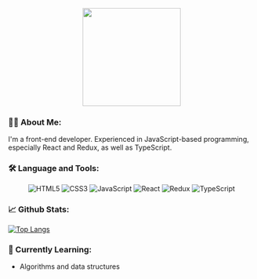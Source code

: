<div align="center">
  <img src="https://media0.giphy.com/media/2zeji2UedvZzvIZ45N/giphy.gif" width="200"/>
</div>

### :raising_hand_man: About Me:

I'm a front-end developer. Experienced in JavaScript-based programming, especially React and Redux, as well as TypeScript.

### :hammer_and_wrench: Language and Tools:

<div align="center">
  <img src="https://img.shields.io/badge/HTML5-E34F26?style=for-the-badge&logo=html5&logoColor=white" alt="HTML5" />
  <img src="https://img.shields.io/badge/CSS3-1572B6?style=for-the-badge&logo=css3&logoColor=white" alt="CSS3" />
  <img src="https://img.shields.io/badge/JavaScript-F7DF1E?style=for-the-badge&logo=javascript&logoColor=black" alt="JavaScript" />
  <img src="https://img.shields.io/badge/React-61DAFB?style=for-the-badge&logo=react&logoColor=black" alt="React" />
  <img src="https://img.shields.io/badge/Redux-764ABC?style=for-the-badge&logo=redux&logoColor=white" alt="Redux" />
  <img src="https://img.shields.io/badge/TypeScript-3178C6?style=for-the-badge&logo=typescript&logoColor=white" alt="TypeScript" />
</div>

### :chart_with_upwards_trend: Github Stats:

[![Top Langs](https://github-readme-stats.vercel.app/api/top-langs/?username=Alanwei0502&layout=compact)](https://github.com/anuraghazra/github-readme-stats)

### :brain: Currently Learning:

- Algorithms and data structures
